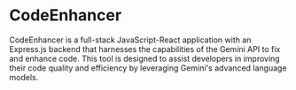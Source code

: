 # CodeEnhancer

CodeEnhancer is a full-stack JavaScript-React application with an Express.js backend that harnesses the capabilities of the Gemini API to fix and enhance code. This tool is designed to assist developers in improving their code quality and efficiency by leveraging Gemini's advanced language models.
